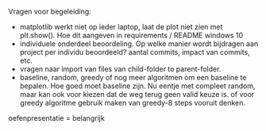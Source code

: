 Vragen voor begeleiding:
- matplotlib werkt niet op ieder laptop, laat de plot niet zien met plt.show(). Hoe dit aangeven in requirements / README windows 10
- individuele onderdeel beoordeling. Op welke manier wordt bijdragen aan project per individu beoordeeld? aantal commits, impact van commits, etc.
- vragen naar import van files van child-folder to parent-folder.
- baseline, random, greedy of nog meer algoritmen om een baseline te bepalen. Hoe goed moet baseline zijn. Nu eentje met compleet random, maar kan ook voor kiezen dat de weg terug geen valid keuze is.
of voor greedy algoritme gebruik maken van greedy-8 steps vooruit denken.


oefenpresentatie = belangrijk
